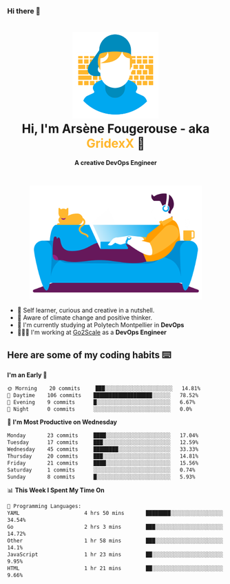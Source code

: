 ### Hi there 👋

<!--
**GridexX/gridexx** is a ✨ _special_ ✨ repository because its `README.md` (this file) appears on your GitHub profile.

Here are some ideas to get you started:

- 🔭 I’m currently working on ...
- 🌱 I’m currently learning ...
- 👯 I’m looking to collaborate on ...
- 🤔 I’m looking for help with ...
- 💬 Ask me about ...
- 📫 How to reach me: ...
- 😄 Pronouns: ...
- ⚡ Fun fact: ...
-->


<!-- Header -->
<h1 align="center">
  <img src="./images/user_profile.png" width="200">
  <br>
  Hi, I'm Arsène Fougerouse - aka <span style="color:#ffb72e">GridexX</span> 👋
</h1>


<p align="center">
  <b>A creative DevOps Engineer </b>
</p>
<br/>
<p align="center">
  <img src="./images/man_couch.png" width="400">
</p>

- 🎨 Self learner, curious and creative in a nutshell. 
- 🌱 Aware of climate change and positive thinker.
- 📕 I'm currently studying at Polytech Montpellier in **DevOps**
- 👨🏻‍💻 I'm working at [Go2Scale](r2devops.io) as a **DevOps Engineer**


## Here are some of my coding habits ⌨️

<!-- Add a section about tech and Ops stack
  Like this one : https://github.com/Xanthus58#-tech-stack
-->
<!--START_SECTION:waka-->
**I'm an Early 🐤** 

```text
🌞 Morning    20 commits     ███░░░░░░░░░░░░░░░░░░░░░░   14.81% 
🌆 Daytime    106 commits    ███████████████████░░░░░░   78.52% 
🌃 Evening    9 commits      █░░░░░░░░░░░░░░░░░░░░░░░░   6.67% 
🌙 Night      0 commits      ░░░░░░░░░░░░░░░░░░░░░░░░░   0.0%

```
📅 **I'm Most Productive on Wednesday** 

```text
Monday       23 commits     ████░░░░░░░░░░░░░░░░░░░░░   17.04% 
Tuesday      17 commits     ███░░░░░░░░░░░░░░░░░░░░░░   12.59% 
Wednesday    45 commits     ████████░░░░░░░░░░░░░░░░░   33.33% 
Thursday     20 commits     ███░░░░░░░░░░░░░░░░░░░░░░   14.81% 
Friday       21 commits     ████░░░░░░░░░░░░░░░░░░░░░   15.56% 
Saturday     1 commits      ░░░░░░░░░░░░░░░░░░░░░░░░░   0.74% 
Sunday       8 commits      █░░░░░░░░░░░░░░░░░░░░░░░░   5.93%

```


📊 **This Week I Spent My Time On** 

```text
💬 Programming Languages: 
YAML                     4 hrs 50 mins       ████████░░░░░░░░░░░░░░░░░   34.54% 
Go                       2 hrs 3 mins        ███░░░░░░░░░░░░░░░░░░░░░░   14.72% 
Other                    1 hr 58 mins        ███░░░░░░░░░░░░░░░░░░░░░░   14.1% 
JavaScript               1 hr 23 mins        ██░░░░░░░░░░░░░░░░░░░░░░░   9.95% 
HTML                     1 hr 21 mins        ██░░░░░░░░░░░░░░░░░░░░░░░   9.66%

```


<!--END_SECTION:waka-->
